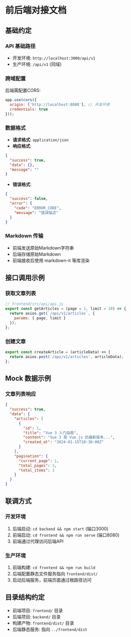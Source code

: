 # 前后端对接文档

## 基础约定

### API 基础路径
- 开发环境: `http://localhost:3000/api/v1`
- 生产环境: `/api/v1` (同域)

### 跨域配置
后端需配置CORS:
```javascript
app.use(cors({
  origin: ['http://localhost:8080'], // 开发环境
  credentials: true
}));
```

### 数据格式
- **请求格式**: `application/json`
- **响应格式**: 
```json
{
  "success": true,
  "data": {},
  "message": ""
}
```
- **错误格式**:
```json
{
  "success": false,
  "error": {
    "code": "ERROR_CODE",
    "message": "错误描述"
  }
}
```

### Markdown 传输
- 前端发送原始Markdown字符串
- 后端存储原始Markdown
- 前端接收后使用 markdown-it 等库渲染

## 接口调用示例

### 获取文章列表
```javascript
// frontend/src/api/api.js
export const getArticles = (page = 1, limit = 10) => {
  return axios.get(`/api/v1/articles`, {
    params: { page, limit }
  });
};
```

### 创建文章
```javascript
export const createArticle = (articleData) => {
  return axios.post('/api/v1/articles', articleData);
};
```

## Mock 数据示例

### 文章列表响应
```json
{
  "success": true,
  "data": {
    "articles": [
      {
        "id": 1,
        "title": "Vue 3 入门指南",
        "content": "Vue 3 是 Vue.js 的最新版本...",
        "created_at": "2024-01-15T10:30:00Z"
      }
    ],
    "pagination": {
      "current_page": 1,
      "total_pages": 1,
      "total_items": 1
    }
  }
}
```

## 联调方式

### 开发环境
1. 后端启动: `cd backend && npm start` (端口3000)
2. 前端启动: `cd frontend && npm run serve` (端口8080)
3. 前端通过代理访问后端API

### 生产环境
1. 前端构建: `cd frontend && npm run build`
2. 后端配置静态文件服务指向 `frontend/dist/`
3. 启动后端服务，前端页面通过根路径访问

## 目录结构约定
- 前端项目: `frontend/` 目录
- 后端项目: `backend/` 目录
- 构建产物: `frontend/dist/` 目录
- 后端静态服务: 指向 `../frontend/dist`